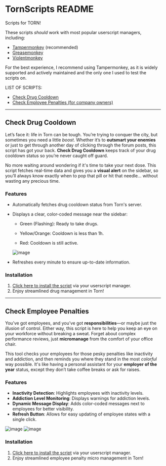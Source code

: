 # TornScripts README
Scripts for TORN!

These scripts _should_ work with most popular userscript managers, including:

  - [Tampermonkey](https://www.tampermonkey.net/) (recommended)
  - [Greasemonkey](https://addons.mozilla.org/en-US/firefox/addon/greasemonkey/)
  - [Violentmonkey](https://violentmonkey.github.io/)

For the best experience, I recommend using Tampermonkey, as it is widely supported and actively maintained and the only one I used to test the scripts on.

LIST OF SCRIPTS:
- [Check Drug Cooldown](#check-drug-cooldown)
- [Check Employee Penalties (for company owners)](#check-employee-penalties)
  
_______
## Check Drug Cooldown

Let’s face it: life in Torn can be tough. You’re trying to conquer the city, but sometimes you need a little *boost*. Whether it’s to **outsmart your enemies** or just to get through another day of clicking through the forum posts, this script has got your back. **Check Drug Cooldown** keeps track of your drug cooldown status so you’re never caught off guard.

No more waiting around wondering if it's time to take your next dose. This script fetches real-time data and gives you a **visual alert** on the sidebar, so you’ll always know exactly when to pop that pill or hit that needle... without wasting any precious time.

### Features

  - Automatically fetches drug cooldown status from Torn's server.
  - Displays a clear, color-coded message near the sidebar:
    
    - Green (Flashing): Ready to take drugs.
      
    - Yellow/Orange: Cooldown is less than 1h.
      
    - Red: Cooldown is still active.
      
    ![image](https://github.com/user-attachments/assets/7452be30-e7e7-4fef-93d7-7a3c09e3ee9b)


  - Refreshes every minute to ensure up-to-date information.

### Installation

   1. [Click here to install the script](https://raw.githubusercontent.com/Liienn/TornScripts/main/check-drug-cooldown.user.js) via your userscript manager.
   2. Enjoy streamlined drug management in Torn!

______
## Check Employee Penalties

You’ve got employees, and you’ve got **responsibilities**—or maybe just the *illusion* of control. Either way, this script is here to help you keep an eye on your workforce without breaking a sweat. Forget about complex performance reviews, just **micromanage** from the comfort of your office chair. 

This tool checks your employees for those pesky penalties like inactivity and addiction, and then reminds you where they stand in the most *colorful* way possible. It's like having a personal assistant for your **employer of the year** status, except they don’t take coffee breaks or ask for raises.

### Features
  - **Inactivity Detection**: Highlights employees with inactivity levels.
  - **Addiction Level Monitoring**: Displays warnings for addiction levels.
  - **Dynamic Message Display**: Adds color-coded messages next to employees for better visibility.
  - **Refresh Button**: Allows for easy updating of employee states with a single click.

![image](https://github.com/user-attachments/assets/d1e9441f-6af9-4579-81e7-469156f85b03) ![image](https://github.com/user-attachments/assets/474d81d6-ba07-4430-bf77-6c57a8e2839a)



### Installation

  1. [Click here to install the script](https://raw.githubusercontent.com/Liienn/TornScripts/main/employee-company-tool.user.js) via your userscript manager.
  2. Enjoy streamlined employee penalty micro management in Torn!
